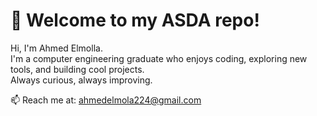 # 👋 Welcome to my ASDA repo!

Hi, I'm Ahmed Elmolla.  
I'm a computer engineering graduate who enjoys coding, exploring new tools, and building cool projects.  
Always curious, always improving.

📫 Reach me at: ahmedelmola224@gmail.com

